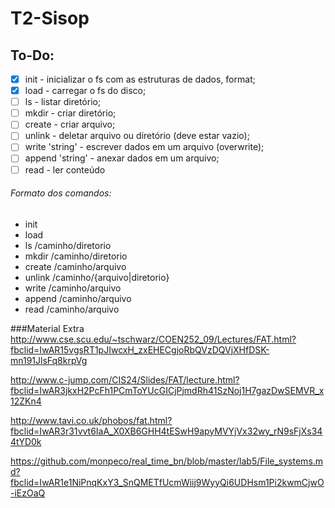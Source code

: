 # T2-Sisop 

## To-Do:
 - [x] init - inicializar o fs com as estruturas de dados, format;
 - [x] load - carregar o fs do disco;
 - [ ] ls - listar diretório;
 - [ ] mkdir - criar diretório;
 - [ ] create - criar arquivo;
 - [ ] unlink - deletar arquivo ou diretório (deve estar vazio);
 - [ ] write 'string' - escrever dados em um arquivo (overwrite);
 - [ ] append 'string' - anexar dados em um arquivo;
 - [ ] read - ler conteúdo
 
###### Formato dos comandos:
* init
* load
* ls        /caminho/diretorio 
* mkdir     /caminho/diretorio
* create    /caminho/arquivo
* unlink    /caminho/{arquivo|diretorio}
* write     /caminho/arquivo
* append    /caminho/arquivo
* read      /caminho/arquivo



###Material Extra
http://www.cse.scu.edu/~tschwarz/COEN252_09/Lectures/FAT.html?fbclid=IwAR15vgsRT1pJIwcxH_zxEHECgjoRbQVzDQVjXHfDSK-mn191JlsFq8krpVg

http://www.c-jump.com/CIS24/Slides/FAT/lecture.html?fbclid=IwAR3jkxH2PcFh1PCmToYUcGICjPjmdRh41SzNoj1H7gazDwSEMVR_x12ZKn4

http://www.tavi.co.uk/phobos/fat.html?fbclid=IwAR3r31vvt6IaA_X0XB6GHH4tESwH9apyMVYjVx32wy_rN9sFjXs344tYD0k

https://github.com/monpeco/real_time_bn/blob/master/lab5/File_systems.md?fbclid=IwAR1e1NiPnqKxY3_SnQMETfUcmWiij9WyyQi6UDHsm1Pi2kwmCjwO-iEzOaQ
